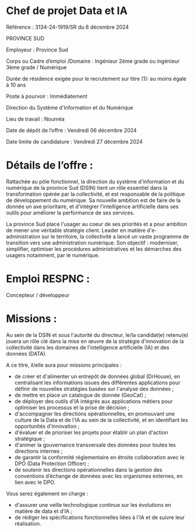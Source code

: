 # Chef de projet Data et IA

Référence : 3134-24-1919/SR du 6 décembre 2024

PROVINCE SUD

Employeur : Province Sud

Corps ou Cadre d’emploi /Domaine : Ingénieur 2ème grade ou ingénieur 3ème grade / Numérique

Durée de résidence exigée pour le recrutement sur titre (1): au moins égale à 10 ans

Poste à pourvoir : Immédiatement

Direction du Système d'Information et du Numérique

Lieu de travail : Nouméa

Date de dépôt de l’offre : Vendredi 06 décembre 2024

Date limite de candidature : Vendredi 27 décembre 2024

# Détails de l’offre :

Rattachée au pôle fonctionnel, la direction du système d'information et du numérique de la province Sud (DSIN) tient un rôle essentiel dans la transformation opérée par la collectivité, et est responsable de la politique de développement du numérique. Sa nouvelle ambition est de faire de la donnée un axe prioritaire, et d'intégrer l'intelligence artificielle dans ses outils pour améliorer la performance de ses services.

La province Sud place l'usager au coeur de ses priorités et a pour ambition de mener une véritable stratégie client. Leader en matière d'e-administration sur le territoire, la collectivité a lancé un vaste programme de transition vers une administration numérique. Son objectif : moderniser, simplifier, optimiser les procédures administratives et les démarches des usagers notamment, par le numérique.

# Emploi RESPNC :

Concepteur / développeur

# Missions :

Au sein de la DSIN et sous l'autorité du directeur, le/la candidat(e) retenu(e) jouera un rôle clé dans la mise en œuvre de la stratégie d'innovation de la collectivité dans les domaines de l'intelligence artificielle (IA) et des données (DATA).

A ce titre, il/elle aura pour missions principales :

- de créer et d'alimenter un entrepôt de données global (DrHouse), en centralisant les informations issues des différentes applications pour définir de nouvelles stratégies basées sur l'analyse des données ;
- de mettre en place un catalogue de donnée (GeoCat) ;
- de déployer des outils d'IA intégrés aux applications métiers pour optimiser les processus et la prise de décision ;
- d'accompagner les directions opérationnelles, en promouvant une culture de la Data et de l'IA au sein de la collectivité, et en identifiant les opportunités d'innovation ;
- d'évaluer et de prioriser les projets pour établir un plan d'action stratégique ;
- d'animer la gouvernance transversale des données pour toutes les directions internes ;
- de garantir la conformité réglementaire en étroite collaboration avec le DPO (Data Protection Officer) ;
- de soutenir les directions opérationnelles dans la gestion des conventions d’échange de données avec les organismes externes, en lien avec le DPO.

Vous serez également en charge :

- d'assurer une veille technologique continue sur les évolutions en matière de data et d’IA ;
- de rédiger les spécifications fonctionnelles liées à l'IA et de suivre leur réalisation.